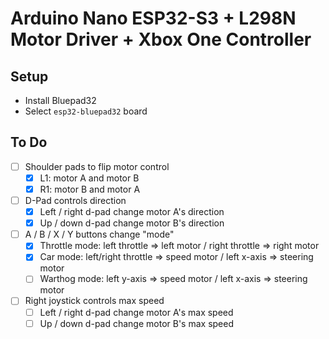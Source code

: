 # Arduino Nano ESP32-S3 + L298N Motor Driver + Xbox One Controller

## Setup

- Install Bluepad32
- Select `esp32-bluepad32` board

## To Do

- [ ] Shoulder pads to flip motor control
    - [x] L1: motor A and motor B
    - [x] R1: motor B and motor A
- [ ] D-Pad controls direction
    - [x] Left / right d-pad change motor A's direction
    - [x] Up / down d-pad change motor B's direction
- [ ] A / B / X / Y buttons change "mode"
    - [x] Throttle mode: left throttle => left motor / right throttle => right motor
    - [x] Car mode: left/right throttle => speed motor / left x-axis => steering motor
    - [ ] Warthog mode: left y-axis => speed motor / left x-axis => steering motor
- [ ] Right joystick controls max speed
    - [ ] Left / right d-pad change motor A's max speed
    - [ ] Up / down d-pad change motor B's max speed
